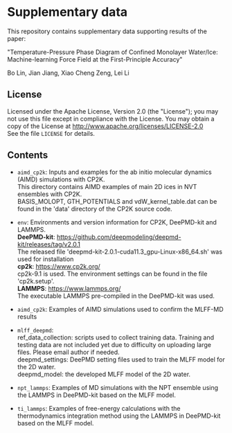 # Supplementary data 

This repository contains supplementary data supporting results of the paper:

"Temperature-Pressure Phase Diagram of Confined Monolayer Water/Ice: Machine-learning Force Field at the First-Principle Accuracy"

Bo Lin, Jian Jiang, Xiao Cheng Zeng, Lei Li

## License
Licensed under the Apache License, Version 2.0 (the "License");
you may not use this file except in compliance with the License.
You may obtain a copy of the License at
       http://www.apache.org/licenses/LICENSE-2.0  
See the file `LICENSE` for details.

## Contents
* `aimd_cp2k`:
Inputs and examples for the ab initio molecular dynamics (AIMD) simulations with CP2K.  
This directory contains AIMD examples of main 2D ices in NVT ensembles with CP2K.  
BASIS_MOLOPT, GTH_POTENTIALS and vdW_kernel_table.dat can be found in the 'data' directory of the CP2K source code.

* `env`:
Environments and version information for CP2K, DeePMD-kit and LAMMPS.  
**DeePMD-kit**:
https://github.com/deepmodeling/deepmd-kit/releases/tag/v2.0.1  
The released file 'deepmd-kit-2.0.1-cuda11.3_gpu-Linux-x86_64.sh' was used for installation  
**cp2k**:
https://www.cp2k.org/  
cp2k-9.1 is used. The environment settings can be found in the file 'cp2k.setup'.  
**LAMMPS**:
https://www.lammps.org/  
The executable LAMMPS pre-compiled in the DeePMD-kit was used.  

* `aimd_cp2k`:
Examples of AIMD simulations used to confirm the MLFF-MD results

* `mlff_deepmd`:  
ref_data_collection: scripts used to collect training data. Training and testing data are not included yet due to difficulty on uploading large files. Please email author if needed.  
deepmd_settings: DeePMD setting files used to train the MLFF model for the 2D water.  
deepmd_model: the developed MLFF model of the 2D water.  

* `npt_lammps`:
Examples of MD simulations with the NPT ensemble using the LAMMPS in DeePMD-kit based on the MLFF model.

* `ti_lammps`:
Examples of free-energy calculations with the thermodynamics integration method using the LAMMPS in DeePMD-kit based on the MLFF model.





